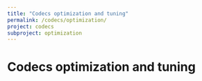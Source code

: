 ```yaml
---
title: "Codecs optimization and tuning"
permalink: /codecs/optimization/
project: codecs
subproject: optimization
---
```

# Codecs optimization and tuning